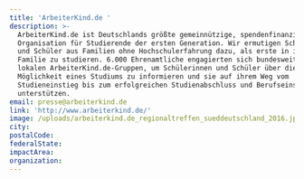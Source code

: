 ```yaml
---
title: 'ArbeiterKind.de '
description: >-
  ArbeiterKind.de ist Deutschlands größte gemeinnützige, spendenfinanzierte
  Organisation für Studierende der ersten Generation. Wir ermutigen Schülerinnen
  und Schüler aus Familien ohne Hochschulerfahrung dazu, als erste in ihrer
  Familie zu studieren. 6.000 Ehrenamtliche engagierten sich bundesweit in 75
  lokalen ArbeiterKind.de-Gruppen, um Schülerinnen und Schüler über die
  Möglichkeit eines Studiums zu informieren und sie auf ihrem Weg vom
  Studieneinstieg bis zum erfolgreichen Studienabschluss und Berufseinstieg zu
  unterstützen.
email: presse@arbeiterkind.de
link: 'http://www.arbeiterkind.de/'
image: /uploads/arbeiterkind.de_regionaltreffen_sueddeutschland_2016.jpg
city:
postalCode:
federalState:
impactArea:
organization:
---
```


